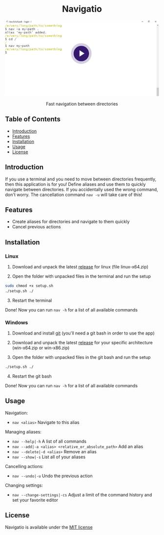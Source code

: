 <div align="center">

# Navigatio

[![video demonstration](images/preview.png)](https://screenrec.com/share/RJh5qOrtn0)

Fast navigation between directories

</div>

## Table of Contents

- [Introduction](#introduction)
- [Features](#features)
- [Installation](#installation)
- [Usage](#usage)
- [License](#license)

## Introduction

If you use a terminal and you need to move between directories frequently, then this application is for you! Define aliases and use them to quickly navigate between directories. If you accidentally used the wrong command, don't worry. The cancellation command `nav -u` will take care of this!

## Features

- Create aliases for directories and navigate to them quickly
- Cancel previous actions

## Installation

### Linux

1. Download and unpack the latest [release](https://github.com/VladBrok/navigatio/releases) for linux (file linux-x64.zip)

2. Open the folder with unpacked files in the terminal and run the setup

```bash
sudo chmod +x setup.sh
./setup.sh ./
```

3. Restart the terminal

Done! Now you can run `nav -h` for a list of all available commands

### Windows

1. Download and install [git](https://git-scm.com/download/win) (you'll need a git bash in order to use the app)

2. Download and unpack the latest [release](https://github.com/VladBrok/navigatio/releases) for your specific architecture (win-x64.zip or win-x86.zip)

3. Open the folder with unpacked files in the git bash and run the setup

```bash
./setup.sh ./
```

4. Restart the git bash

Done! Now you can run `nav -h` for a list of all available commands

## Usage

Navigation:

- `nav <alias>` Navigate to this alias

Managing aliases:

- `nav --help|-h` A list of all commands
- `nav --add|-a <alias> <relative_or_absolute_path>` Add an alias
- `nav --delete|-d <alias>` Remove an alias
- `nav --show|-s` List all of your aliases

Cancelling actions:

- `nav --undo|-u` Undo the previous action

Changing settings:

- `nav --change-settings|-cs` Adjust a limit of the command history and set your favorite editor

## License

Navigatio is available under the [MIT license](https://opensource.org/licenses/MIT)
